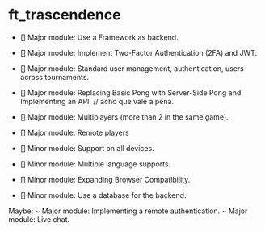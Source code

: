 # ft_trascendence

- [] Major module: Use a Framework as backend.
- [] Major module: Implement Two-Factor Authentication (2FA) and JWT.
- [] Major module: Standard user management, authentication, users across tournaments.
- [] Major module: Replacing Basic Pong with Server-Side Pong and Implementing an API. // acho que vale a pena.
- [] Major module: Multiplayers (more than 2 in the same game).
- [] Major module: Remote players

- [] Minor module: Support on all devices.
- [] Minor module: Multiple language supports.
- [] Minor module: Expanding Browser Compatibility.
- [] Minor module: Use a database for the backend.



Maybe:
~ Major module: Implementing a remote authentication.
~ Major module: Live chat.


